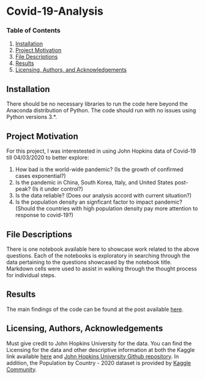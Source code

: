 # Covid-19-Analysis
### Table of Contents

1. [Installation](#installation)
2. [Project Motivation](#motivation)
3. [File Descriptions](#files)
4. [Results](#results)
5. [Licensing, Authors, and Acknowledgements](#licensing)

## Installation <a name="installation"></a>

There should be no necessary libraries to run the code here beyond the Anaconda distribution of Python.  The code should run with no issues using Python versions 3.*.

## Project Motivation<a name="motivation"></a>

For this project, I was interestested in using John Hopkins data of Covid-19 till 04/03/2020 to better explore:

1. How bad is the world-wide pandemic? (Is the growth of confirmed cases exponential?)
2. Is the pandemic in China, South Korea, Italy, and United States post-peak? (Is it under control?)
3. Is the data reliable? (Does our analysis accord with current situation?)
4. Is the population density an signficant factor to impact pandemic? (Should the countries with high population density pay more attention to response to covid-19?)

## File Descriptions <a name="files"></a>

There is one notebook available here to showcase work related to the above questions.  Each of the notebooks is exploratory in searching through the data pertaining to the questions showcased by the notebook title.  Markdown cells were used to assist in walking through the thought process for individual steps.  

## Results<a name="results"></a>

The main findings of the code can be found at the post available [here](https://medium.com/@josh_2774/how-do-you-become-a-developer-5ef1c1c68711).

## Licensing, Authors, Acknowledgements<a name="licensing"></a>

Must give credit to John Hopkins University for the data.  You can find the Licensing for the data and other descriptive information at both the Kaggle link available [here](https://www.kaggle.com/sudalairajkumar/novel-corona-virus-2019-dataset) and [John Hopkins University Github repository](https://github.com/CSSEGISandData/COVID-19).  In addition, the Population by Country - 2020 dataset is provided by [Kaggle Community](https://www.kaggle.com/tanuprabhu/population-by-country-2020).
